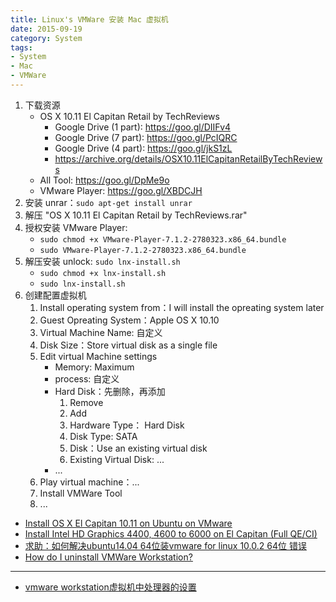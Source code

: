 ```yaml
---
title: Linux's VMWare 安装 Mac 虚拟机
date: 2015-09-19
category: System
tags:
- System
- Mac
- VMWare
---
```


1. 下载资源
    - OS X 10.11 El Capitan Retail by TechReviews
        - Google Drive (1 part): https://goo.gl/DIIFv4
        - Google Drive (7 part): https://goo.gl/PcIQRC
        - Google Drive (4 part): https://goo.gl/jkS1zL
        - https://archive.org/details/OSX10.11ElCapitanRetailByTechReviews
    - All Tool: https://goo.gl/DpMe9o
    - VMware Player: https://goo.gl/XBDCJH
2. 安装 unrar：`sudo apt-get install unrar`
3. 解压 "OS X 10.11 El Capitan Retail by TechReviews.rar"
4. 授权安装 VMware Player:
    - `sudo chmod +x VMware-Player-7.1.2-2780323.x86_64.bundle`
    - `sudo VMware-Player-7.1.2-2780323.x86_64.bundle`
5. 解压安装 unlock: `sudo lnx-install.sh`
    - `sudo chmod +x lnx-install.sh`
    - `sudo lnx-install.sh`
6. 创建配置虚拟机
    1. Install operating system from：I will install the opreating system later
    2. Guest Opreating System：Apple OS X 10.10
    3. Virtual Machine Name: 自定义
    4. Disk Size：Store virtual disk as a single file
    5. Edit virtual Machine settings
        - Memory: Maximum
        - process: 自定义
        - Hard Disk：先删除，再添加
            1. Remove
            2. Add
            3. Hardware Type： Hard Disk
            4. Disk Type: SATA
            5. Disk：Use an existing virtual disk
            6. Existing Virtual Disk: ...
        - ...
    6. Play virtual machine：...
    7. Install VMWare Tool
    8. ...


- [Install OS X El Capitan 10.11 on Ubuntu on VMware](https://www.youtube.com/watch?v=ckwXXvziXfk)
- [Install Intel HD Graphics 4400, 4600 to 6000 on El Capitan (Full QE/CI)](https://www.youtube.com/watch?v=LBCkvM1MHUo)
- [求助：如何解决ubuntu14.04 64位装vmware for linux 10.0.2 64位 错误](http://forum.ubuntu.org.cn/viewtopic.php?f=65&t=458702)
- [How do I uninstall VMWare Workstation?](http://askubuntu.com/questions/131045/how-do-i-uninstall-vmware-workstation)

---

- [vmware workstation虚拟机中处理器的设置](http://jingyan.baidu.com/article/ed2a5d1f1f96f309f6be17e1.html)
